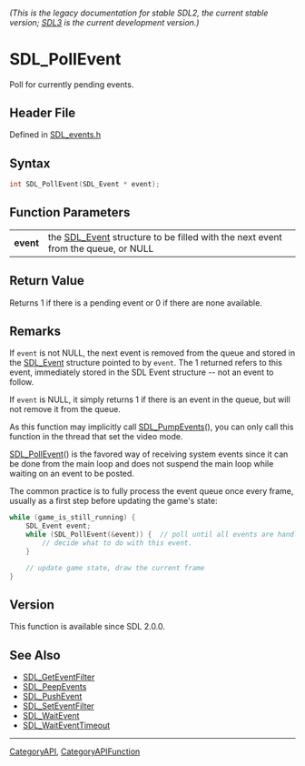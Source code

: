 ###### (This is the legacy documentation for stable SDL2, the current stable version; [SDL3](https://wiki.libsdl.org/SDL3/) is the current development version.)
# SDL_PollEvent

Poll for currently pending events.

## Header File

Defined in [SDL_events.h](https://github.com/libsdl-org/SDL/blob/SDL2/include/SDL_events.h)

## Syntax

```c
int SDL_PollEvent(SDL_Event * event);

```

## Function Parameters

|               |                                                                                               |
| ------------- | --------------------------------------------------------------------------------------------- |
| **event**     | the [SDL_Event](SDL_Event) structure to be filled with the next event from the queue, or NULL |

## Return Value

Returns 1 if there is a pending event or 0 if there are none available.

## Remarks

If `event` is not NULL, the next event is removed from the queue and stored
in the [SDL_Event](SDL_Event) structure pointed to by `event`. The 1
returned refers to this event, immediately stored in the SDL Event
structure -- not an event to follow.

If `event` is NULL, it simply returns 1 if there is an event in the queue,
but will not remove it from the queue.

As this function may implicitly call [SDL_PumpEvents](SDL_PumpEvents)(),
you can only call this function in the thread that set the video mode.

[SDL_PollEvent](SDL_PollEvent)() is the favored way of receiving system
events since it can be done from the main loop and does not suspend the
main loop while waiting on an event to be posted.

The common practice is to fully process the event queue once every frame,
usually as a first step before updating the game's state:

```c
while (game_is_still_running) {
    SDL_Event event;
    while (SDL_PollEvent(&event)) {  // poll until all events are handled!
        // decide what to do with this event.
    }

    // update game state, draw the current frame
}
```

## Version

This function is available since SDL 2.0.0.

## See Also

* [SDL_GetEventFilter](SDL_GetEventFilter)
* [SDL_PeepEvents](SDL_PeepEvents)
* [SDL_PushEvent](SDL_PushEvent)
* [SDL_SetEventFilter](SDL_SetEventFilter)
* [SDL_WaitEvent](SDL_WaitEvent)
* [SDL_WaitEventTimeout](SDL_WaitEventTimeout)

----
[CategoryAPI](CategoryAPI), [CategoryAPIFunction](CategoryAPIFunction)

